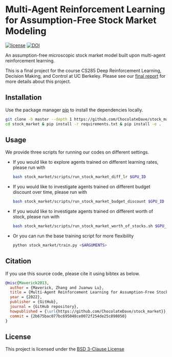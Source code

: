 # Multi-Agent Reinforcement Learning for Assumption-Free Stock Market Modeling

[![license](https://img.shields.io/badge/license-BSD_3--Clause-gold.svg)](https://github.com/ChocolateDave/a2sos/blob/master/LICENSE)
[![DOI](https://zenodo.org/badge/541341881.svg)](https://zenodo.org/badge/latestdoi/541341881)

An assumption-free microscopic stock market model built upon multi-agent reinforcement learning.

This is a final project for the course CS285 Deep Reinforcement Learning, Decision Making, and Control at UC Berkeley. Please see our [final report](docs/final.pdf) for more details about this project.

## Installation

Use the package manager [pip](https://pip.pypa.io/en/stable/) to install the dependencies locally.

```bash
git clone -b master --depth 1 https://github.com/ChocolateDave/stock_market.git
cd stock_market & pip install -r requirements.txt & pip install -e .
```

## Usage

We provide three scripts for running our codes on different settings.

- If you would like to explore agents trained on different learning rates, please run with

    ```bash
    bash stock_market/scripts/run_stock_market_diff_lr $GPU_ID
    ```

- If you would like to investigate agents trained on different budget discount over time, please run with
  
    ```bash
    bash stock_market/scripts/run_stock_market_budget_discount $GPU_ID
    ```

- If you would like to investigate agents trained on different worth of stock, please run with
  
    ```bash
    bash stock_market/scripts/run_stock_market_worth_of_stocks.sh $GPU_ID
    ```

- Or you can run the base training script for more flexibility

    ```bash
    python stock_market/train.py <$ARGUMENTS>
    ```

## Citation

If you use this source code, please cite it using bibtex as below.

```bibtex
@misc{Maverick2013,
  author = {Maverick, Zhang and Juanwu Lu},
  title = {Multi-Agent Reinforcement Learning for Assumption-Free Stock Market Modeling},
  year = {2022},
  publisher = {GitHub},
  journal = {GitHub repository},
  howpublished = {\url{https://github.com/ChocolateDave/stock_market}},
  commit = {2b675bac077bc695048ce0072f254de25c898050}
}
```

## License

This project is licensed under the [BSD 3-Clause License](./LICENSE)